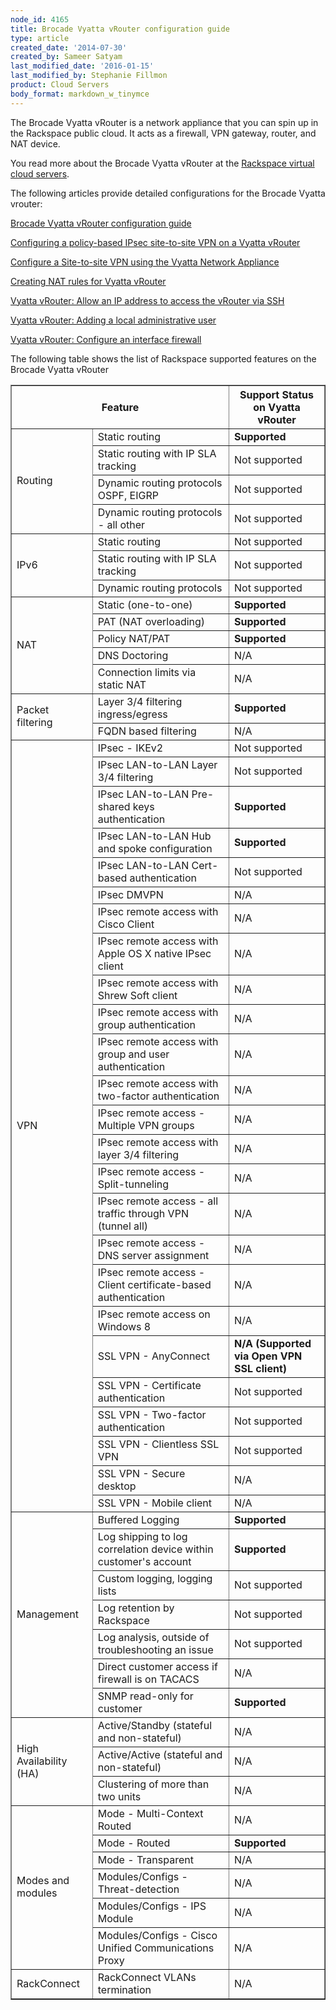 ```yaml
---
node_id: 4165
title: Brocade Vyatta vRouter configuration guide
type: article
created_date: '2014-07-30'
created_by: Sameer Satyam
last_modified_date: '2016-01-15'
last_modified_by: Stephanie Fillmon
product: Cloud Servers
body_format: markdown_w_tinymce
---
```


The Brocade Vyatta vRouter is a network appliance that you can spin up in the Rackspace public cloud. It acts as a firewall, VPN gateway, router, and NAT device.

You read more about the Brocade Vyatta vRouter at the [Rackspace virtual cloud servers](http://www.rackspace.com/cloud/servers/vrouter).

The following articles provide detailed configurations for the Brocade Vyatta vrouter:

[Brocade Vyatta vRouter configuration guide](https://www.rackspace.com/knowledge_center/node/4165/revisions/20104/view)

[Configuring a policy-based IPsec site-to-site VPN on a Vyatta vRouter](/howto/vyatta-ipsec-site-to-site-vpn)

[Configure a Site-to-site VPN using the Vyatta Network Appliance](/howto/configure-a-site-to-site-vpn-using-the-vyatta-network-appliance)

[Creating NAT rules for Vyatta vRouter](/howto/creating-nat-rules-for-vyatta-vrouter)

[Vyatta vRouter: Allow an IP address to access the vRouter via SSH](/howto/vyatta-vrouter-allow-an-ip-address-to-access-the-vrouter-via-ssh)

[Vyatta vRouter: Adding a local administrative user](/howto/vyatta-vrouter-add-a-local-administrative-user)

[Vyatta vRouter: Configure an interface firewall](/howto/vyatta-vrouter-configure-an-interface-firewall)

The following table shows the list of Rackspace supported features on the Brocade Vyatta vRouter

<table border="1">
	<tr border="1">
		<th colspan="2">Feature</th>
		<th>Support Status on Vyatta vRouter</th>
	</tr>
	<tr>
		<td rowspan="4">Routing</td>
		<td>Static routing</td>
		<td><strong>Supported</strong></td>
	</tr>
	<tr>
		<td>Static routing with IP SLA tracking</td>
		<td>Not supported</td>
	</tr>
	<tr>
		<td>Dynamic routing protocols OSPF, EIGRP</td>
		<td>Not supported</td>
	</tr>
	<tr>
		<td>Dynamic routing protocols - all other</td>
		<td>Not supported</td>
	</tr>
	<tr>
		<td rowspan="3">IPv6</td>
		<td>Static routing</td>
		<td>Not supported</td>
	</tr>
	<tr>
		<td>Static routing with IP SLA tracking</td>
		<td>Not supported</td>
	</tr>
	<tr>
		<td>Dynamic routing protocols</td>
		<td>Not supported</td>
	</tr>
	<tr>
		<td rowspan="5">NAT</td>
		<td>Static (one-to-one)</td>
		<td><strong>Supported</strong></td>
	</tr>
	<tr>
		<td>PAT (NAT overloading)</td>
		<td><strong>Supported</strong></td>
	</tr>
	<tr>
		<td>Policy NAT/PAT</td>
		<td><strong>Supported</strong></td>
	</tr>
	<tr>
		<td>DNS Doctoring</td>
		<td>N/A</td>
	</tr>
	<tr>
		<td>Connection limits via static NAT</td>
		<td>N/A</td>
	</tr>
	<tr>
		<td rowspan="2">Packet filtering</td>
		<td>Layer 3/4 filtering ingress/egress</td>
		<td><strong>Supported</strong></td>
	</tr>
	<tr>
		<td>FQDN based filtering</td>
		<td>N/A</td>
	</tr>
	<tr>
		<td rowspan="25">VPN</td>
		<td>IPsec - IKEv2</td>
		<td>Not supported</td>
	</tr>
	<tr>
		<td>IPsec LAN-to-LAN Layer 3/4 filtering</td>
		<td>Not supported</td>
	</tr>
	<tr>
		<td>IPsec LAN-to-LAN Pre-shared keys authentication</td>
		<td><strong>Supported</strong></td>
	</tr>
	<tr>
		<td>IPsec LAN-to-LAN Hub and spoke configuration</td>
		<td><strong>Supported</strong></td>
	</tr>
	<tr>
		<td>IPsec LAN-to-LAN Cert-based authentication</td>
		<td>Not supported</td>
	</tr>
	<tr>
		<td>IPsec DMVPN</td>
		<td>N/A</td>
	<tr>
		<td>IPsec remote access with Cisco Client</td>
		<td>N/A</td>
	</tr>
	<tr>
		<td>IPsec remote access with Apple OS X native IPsec client</td>
		<td>N/A</td>
	</tr>
	<tr>
		<td>IPsec remote access with Shrew Soft client</td>
		<td>N/A</td>
	</tr>
	<tr>
		<td>IPsec remote access with group authentication</td>
		<td>N/A</td>
	</tr>
	<tr>
		<td>IPsec remote access with group and user authentication</td>
		<td>N/A</td>
	</tr>
	<tr>
		<td>IPsec remote access with two-factor authentication</td>
		<td>N/A</td>
	</tr>
	<tr>
		<td>IPsec remote access - Multiple VPN groups</td>
		<td>N/A</td>
	</tr>
	<tr>
		<td>IPsec remote access with layer 3/4 filtering</td>
		<td>N/A</td>
	</tr>
	<tr>
		<td>IPsec remote access - Split-tunneling</td>
		<td>N/A</td>
	</tr>
	<tr>
		<td>IPsec remote access - all traffic through VPN (tunnel all)</td>
		<td>N/A</td>
	</tr>
	<tr>
		<td>IPsec remote access - DNS server assignment</td>
		<td>N/A</td>
	</tr>
	<tr>
		<td>IPsec remote access - Client certificate-based authentication</td>
		<td>N/A</td>
	</tr>
	<tr>
		<td>IPsec remote access on Windows 8</td>
		<td>N/A</td>
	</tr>
	<tr>
		<td>SSL VPN - AnyConnect</td>
		<td><strong>N/A (Supported via Open VPN SSL client)</strong></td>
	</tr>
	<tr>
		<td>SSL VPN - Certificate authentication</td>
		<td>Not supported</td>
	</tr>
	<tr>
		<td>SSL VPN - Two-factor authentication</td>
		<td>Not supported</td>
	</tr>
	<tr>
		<td>SSL VPN - Clientless SSL VPN</td>
		<td>Not supported</td>
	</tr>
	<tr>
		<td>SSL VPN - Secure desktop</td>
		<td>N/A</td>
	</tr>
	<tr>
		<td>SSL VPN - Mobile client</td>
		<td>N/A</td>
	</tr>
	<tr>
		<td rowspan="7">Management</td>
		<td>Buffered Logging</td>
		<td><strong>Supported</strong></td>
	</tr>
	<tr>
		<td>Log shipping to log correlation device within customer's account</td>
		<td><strong>Supported</strong></td>
	</tr>
	<tr>
		<td>Custom logging, logging lists</td>
		<td>Not supported</td>
	</tr>
	<tr>
		<td>Log retention by Rackspace</td>
		<td>Not supported</td>
	</tr>
	<tr>
		<td>Log analysis, outside of troubleshooting an issue</td>
		<td>Not supported</td>
	</tr>
	<tr>
		<td>Direct customer access if firewall is on TACACS</td>
		<td>N/A</td>
	</tr>
	<tr>
		<td>SNMP read-only for customer</td>
		<td><strong>Supported</strong></td>
	</tr>
	<tr>
		<td rowspan="3">High Availability (HA)</td>
		<td>Active/Standby (stateful and non-stateful)</td>
		<td>N/A</td>
	</tr>
	<tr>
		<td>Active/Active (stateful and non-stateful)</td>
		<td>N/A</td>
	</tr>
	<tr>
		<td>Clustering of more than two units</td>
		<td>N/A</td>
	</tr>
	<tr>
		<td rowspan="6">Modes and modules</td>
		<td>Mode - Multi-Context Routed</td>
		<td>N/A</td>
	<tr>
		<td>Mode - Routed</td>
		<td><strong>Supported</strong></td>
	<tr>
		<td>Mode - Transparent</td>
		<td>N/A</td>
	</tr>
	<tr>
		<td>Modules/Configs - Threat-detection</td>
		<td>N/A</td>
	</tr>
	<tr>
		<td>Modules/Configs - IPS Module</td>
		<td>N/A</td>
	</tr>
	<tr>
		<td>Modules/Configs - Cisco Unified Communications Proxy</td>
		<td>N/A</td>
	<tr>
		<td>RackConnect</td>
		<td>RackConnect VLANs termination</td>
		<td>N/A</td>
	</tr>
</table>

<p>&nbsp;</p>
